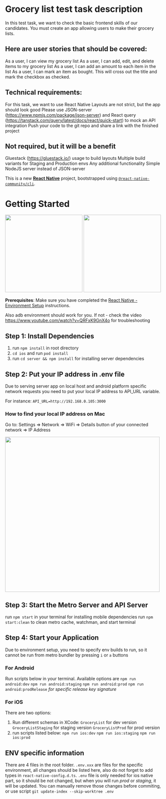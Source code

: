 # Grocery list test task description

In this test task, we want to check the basic frontend skills of our candidates. You must create an app allowing users to make their grocery lists.

## Here are user stories that should be covered:

As a user, I can view my grocery list
As a user, I can add, edit, and delete items to my grocery list
As a user, I can add an amount to each item in the list
As a user, I can mark an item as bought. This will cross out the title and mark the checkbox as checked.

## Technical requirements:

For this task, we want to use React Native
Layouts are not strict, but the app should look good
Please use JSON-server (https://www.npmjs.com/package/json-server) and React query (https://tanstack.com/query/latest/docs/react/quick-start) to mock an API integration
Push your code to the git repo and share a link with the finished project

## Not required, but it will be a benefit

Gluestack (https://gluestack.io/) usage to build layouts
Multiple build variants for Staging and Production envs
Any additional functionality
Simple NodeJS server instead of JSON-server

This is a new [**React Native**](https://reactnative.dev) project, bootstrapped using [`@react-native-community/cli`](https://github.com/react-native-community/cli).

# Getting Started

[<img src="https://i.ibb.co/4NJRtJF/List.png" width="250"/>](List)
[<img src="https://i.ibb.co/cDLWbcq/Add-item.png" width="250"/>](Add-Item)

**Prerequisites**:
Make sure you have completed the [React Native - Environment Setup](https://reactnative.dev/docs/environment-setup) instructions.

Also adb environment should work for you. If not - check the video https://www.youtube.com/watch?v=QRFxK9GnX4o for troubleshooting

## Step 1: Install Dependencies

1. run `npm install` in root directory
2. `cd ios` and run `pod install`
3. run `cd server && npm install` for installing server dependencies

## Step 2: Put your IP address in .env file

Due to serving server app on local host and android platform specific network requests you need to put
your local IP address to API_URL variable.

For instance: `API_URL=http://192.168.0.105:3000`

### How to find your local IP address on Mac

Go to: Settings => Network => WiFi => Details button of your connected network => IP Address

[<img src="https://i.ibb.co/PjrFqQY/IP-address.png" width="500"/>](IP-Address)

## Step 3: Start the Metro Server and API Server

run `npm start` in your terminal for installing mobile dependencies
run `npm start:clean` to clean metro cache, watchman, and start terminal

## Step 4: Start your Application

Due to environment setup, you need to specify env builds to run, so it cannot be run from metro bundler by pressing `i` or `a` buttons

### For Android

Run scripts below in your terminal. Available options are
`npm run android:dev`
`npm run android:staging`
`npm run android:prod`
`npm run android:prodRelease` _for specific release key signature_

### For iOS

There are two options:

1. Run different schemas in XCode:
   `GroceryList` for dev version
   `GroceryListStaging` for staging version
   `GroceryListProd` for prod version
2. run scripts listed below:
   `npm run ios:dev`
   `npm run ios:staging`
   `npm run ios:prod`

## ENV specific information

There are 4 files in the root folder.
`.env.xxx` are files for the specific environment, all changes should be listed here, also do not forget to add types in `react-native-config.d.ts`.
`.env` file is only needed for ios native part, so it should be not changed, but when you will run _prod_ or _staging_, it will be updated. You can manually remove those changes before commiting, or use script `git update-index --skip-worktree .env`
